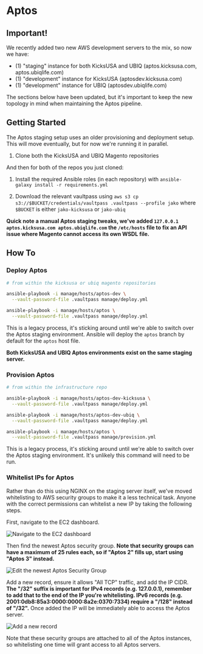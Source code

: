 # Aptos

## Important!

We recently added two new AWS development servers to the mix, so now we have:

- (1) "staging" instance for both KicksUSA and UBIQ (aptos.kicksusa.com, aptos.ubiqlife.com)
- (1) "development" instance for KicksUSA (aptosdev.kicksusa.com)
- (1) "development" instance for UBIQ (aptosdev.ubiqlife.com)

The sections below have been updated, but it's important to keep the new topology in mind when maintaining the Aptos pipeline.

## Getting Started

The Aptos staging setup uses an older provisioning and deployment setup. This will move eventually, but for now we're running it in parallel.

1. Clone both the KicksUSA and UBIQ Magento repositories

And then for both of the repos you just cloned:

1. Install the required Ansible roles (in each repository) with `ansible-galaxy install -r requirements.yml`

2. Download the relevant vaultpass using `aws s3 cp s3://$BUCKET/credentials/vaultpass .vaultpass --profile jako` where `$BUCKET` is either `jako-kicksusa` or `jako-ubiq`

**Quick note a manual Aptos staging tweaks, we've added `127.0.0.1 aptos.kicksusa.com aptos.ubiqlife.com` the `/etc/hosts` file to fix an API issue where Magento cannot access its own WSDL file.**

## How To

### Deploy Aptos

```sh
# from within the kicksusa or ubiq magento repositories

ansible-playbook -i manage/hosts/aptos-dev \
  --vault-password-file .vaultpass manage/deploy.yml

ansible-playbook -i manage/hosts/aptos \
  --vault-password-file .vaultpass manage/deploy.yml
```

This is a legacy process, it's sticking around until we're able to switch over the Aptos staging environment. Ansible will deploy the `aptos` branch by default for the `aptos` host file.

**Both KicksUSA and UBIQ Aptos environments exist on the same staging server.**

### Provision Aptos

```sh
# from within the infrastructure repo

ansible-playbook -i manage/hosts/aptos-dev-kicksusa \
  --vault-password-file .vaultpass manage/deploy.yml

ansible-playbook -i manage/hosts/aptos-dev-ubiq \
  --vault-password-file .vaultpass manage/deploy.yml

ansible-playbook -i manage/hosts/aptos \
  --vault-password-file .vaultpass manage/provision.yml
```

This is a legacy process, it's sticking around until we're able to switch over the Aptos staging environment. It's unlikely this command will need to be run.

### Whitelist IPs for Aptos

Rather than do this using NGINX on the staging server itself, we've moved whitelisting to AWS security groups to make it a less technical task. Anyone with the correct permissions can whitelist a new IP by taking the following steps.

First, navigate to the EC2 dashboard.

![Navigate to the EC2 dashboard](https://cl.ly/2f1q392d072u/[070b4088b65deff8a304909f6771ef42]_Image%202017-04-03%20at%202.02.56%20PM.public.png)

Then find the newest Aptos security group. **Note that security groups can have a maximum of 25 rules each, so if "Aptos 2" fills up, start using "Aptos 3" instead.**

![Edit the newest Aptos Security Group](https://cl.ly/2w0X0M161L14/[c5206d05a119b8af3b85cd221b892ba2]_Image%202017-04-03%20at%202.08.37%20PM.public.png)

Add a new record, ensure it allows "All TCP" traffic, and add the IP CIDR. **The "/32" suffix is important for IPv4 records (e.g. 127.0.0.1), remember to add that to the end of the IP you're whitelisting. IPv6 records (e.g. 2001:0db8:85a3:0000:0000:8a2e:0370:7334) require a "/128" instead of "/32".** Once added the IP will be immediately able to access the Aptos server.

![Add a new record](https://cl.ly/06150p0n2O1b/Image%202017-04-03%20at%202.13.15%20PM.public.png)

Note that these security groups are attached to all of the Aptos instances, so whitelisting one time will grant access to all Aptos servers.
